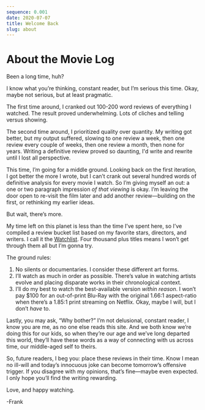 ```yaml
---
sequence: 0.001
date: 2020-07-07
title: Welcome Back
slug: about
---
```


# About the Movie Log

Been a long time, huh?

I know what you’re thinking, constant reader, but I’m serious this time. Okay, maybe not serious, but at least pragmatic.

The first time around, I cranked out 100-200 word reviews of everything I watched. The result proved underwhelming. Lots of cliches and telling versus showing.

The second time around, I prioritized quality over quantity. My writing got better, but my output suffered, slowing to one review a week, then one review every couple of weeks, then one review a month, then none for years. Writing a definitive review proved so daunting, I'd write and rewrite until I lost all perspective.

This time, I’m going for a middle ground. Looking back on the first iteration, I got better the more I wrote, but I can’t crank out several hundred words of definitive analysis for every movie I watch. So I’m giving myself an out: a one or two paragraph impression _of that viewing_ is okay. I’m leaving the door open to re-visit the film later and add another review—building on the first, or rethinking my earlier ideas.

But wait, there’s more.

My time left on this planet is less than the time I’ve spent here, so I’ve compiled a review bucket list based on my favorite stars, directors, and writers. I call it the [Watchlist](/watchlist/). Four thousand plus titles means I won’t get through them all but I’m gonna try.

The ground rules:

1. No silents or documentaries. I consider these different art forms.
1. I’ll watch as much in order as possible. There’s value in watching artists evolve and placing disparate works in their chronological context.
1. I’ll do my best to watch the best-available version _within reason_. I won’t pay $100 for an out-of-print Blu-Ray with the original 1.66:1 aspect-ratio when there’s a 1.85:1 print streaming on Netflix. Okay, maybe I will, but I don’t _have_ to.

Lastly, you may ask, “Why bother?” I’m not delusional, constant reader, I know you are me, as no one else reads this site. And we both know we’re doing this for our kids, so when they’re our age and we’ve long departed this world, they’ll have these words as a way of connecting with us across time, our middle-aged self to theirs.

So, future readers, I beg you: place these reviews in their time. Know I mean no ill-will and today’s innocuous joke can become tomorrow’s offensive trigger. If you disagree with my opinions, that’s fine—maybe even expected. I only hope you’ll find the writing rewarding.

Love, and happy watching.

-Frank